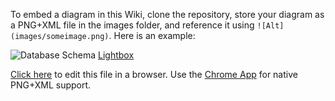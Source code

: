 To embed a diagram in this Wiki, clone the repository, store your diagram as a PNG+XML file in the images folder, and reference it using `![Alt](images/someimage.png)`. Here is an example:

![Database Schema](images/schema.png)
[Lightbox](https://www.draw.io/?chrome=0&lightbox=1&url=https://github.com/jgraph/draw.io/wiki/images/schema.png)

[Click here](https://draw.io/?url=https://github.com/jgraph/draw.io/wiki/images/schema.png) to edit this file in a browser. Use the [Chrome App](https://chrome.google.com/webstore/detail/drawio-desktop/pebppomjfocnoigkeepgbmcifnnlndla) for native PNG+XML support.


